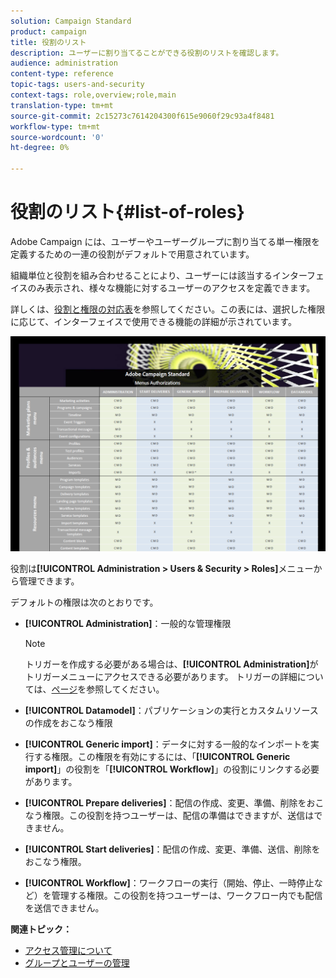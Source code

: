 ```yaml
---
solution: Campaign Standard
product: campaign
title: 役割のリスト
description: ユーザーに割り当てることができる役割のリストを確認します。
audience: administration
content-type: reference
topic-tags: users-and-security
context-tags: role,overview;role,main
translation-type: tm+mt
source-git-commit: 2c15273c7614204300f615e9060f29c93a4f8481
workflow-type: tm+mt
source-wordcount: '0'
ht-degree: 0%

---
```



# 役割のリスト{#list-of-roles}

Adobe Campaign には、ユーザーやユーザーグループに割り当てる単一権限を定義するための一連の役割がデフォルトで用意されています。

組織単位と役割を組み合わせることにより、ユーザーには該当するインターフェイスのみ表示され、様々な機能に対するユーザーのアクセスを定義できます。

詳しくは、[役割と権限の対応表](/help/administration/using/assets/acs_rights.pdf)を参照してください。この表には、選択した権限に応じて、インターフェイスで使用できる機能の詳細が示されています。

[![画像](assets/user_management_3.png)](https://experienceleague.adobe.com/docs/campaign-standard/assets/acs_rights.pdf?lang=ja)

役割は&#x200B;**[!UICONTROL Administration > Users & Security > Roles]**&#x200B;メニューから管理できます。

デフォルトの権限は次のとおりです。

* **[!UICONTROL Administration]**：一般的な管理権限

   >[!NOTE]
   >
   >トリガーを作成する必要がある場合は、**[!UICONTROL Administration]**&#x200B;がトリガーメニューにアクセスできる必要があります。 トリガーの詳細については、[ページ](../../integrating/using/about-adobe-experience-cloud-triggers.md)を参照してください。

* **[!UICONTROL Datamodel]**：パブリケーションの実行とカスタムリソースの作成をおこなう権限
* **[!UICONTROL Generic import]**：データに対する一般的なインポートを実行する権限。この権限を有効にするには、「**[!UICONTROL Generic import]**」の役割を「**[!UICONTROL Workflow]**」の役割にリンクする必要があります。
* **[!UICONTROL Prepare deliveries]**：配信の作成、変更、準備、削除をおこなう権限。この役割を持つユーザーは、配信の準備はできますが、送信はできません。
* **[!UICONTROL Start deliveries]**：配信の作成、変更、準備、送信、削除をおこなう権限。
* **[!UICONTROL Workflow]**：ワークフローの実行（開始、停止、一時停止など）を管理する権限。この役割を持つユーザーは、ワークフロー内でも配信を送信できません。

**関連トピック：**

* [アクセス管理について](../../administration/using/about-access-management.md)
* [グループとユーザーの管理](../../administration/using/managing-groups-and-users.md)
